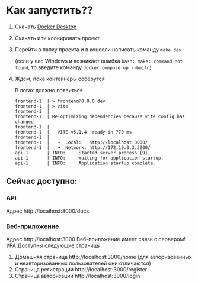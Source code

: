 # Как запустить??
1. Скачать [Docker Desktop](https://www.docker.com/products/docker-desktop/)
2. Скачать или клонировать проект
3. Перейти в папку проекта и в консоли написать команду `make dev`

   (если у вас Windows и возникает ошибка `bash: make: command not found`, то введите команду `docker compose up --build`)
4. Ждем, пока контейнеры соберутся

   В логах должно появиться
   ```
   frontend-1  | > frontend@0.0.0 dev
   frontend-1  | > vite
   frontend-1  | 
   frontend-1  | Re-optimizing dependencies because vite config has changed
   frontend-1  | 
   frontend-1  |   VITE v5.1.4  ready in 770 ms
   frontend-1  | 
   frontend-1  |   ➜  Local:   http://localhost:3000/
   frontend-1  |   ➜  Network: http://172.19.0.3:3000/
   api-1       | INFO:     Started server process [9]
   api-1       | INFO:     Waiting for application startup.
   api-1       | INFO:     Application startup complete.
   ```

## Сейчас доступно:
### API 
Адрес http://localhost:8000/docs
### Bеб-приложение 
Адрес http://localhost:3000 
Веб-приложение имеет связь с сервером! УРА
Доступны следующие страницы:
1. Домашняя страница http://localhost:3000/home (для авторизованных и неавторизованных пользователей они отличаются)
2. Страница регистрации http://localhost:3000/register
3. Страница авторизации http://localhost:3000/login
